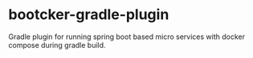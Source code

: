 # bootcker-gradle-plugin
Gradle plugin for running spring boot based micro services with docker compose during gradle build.
